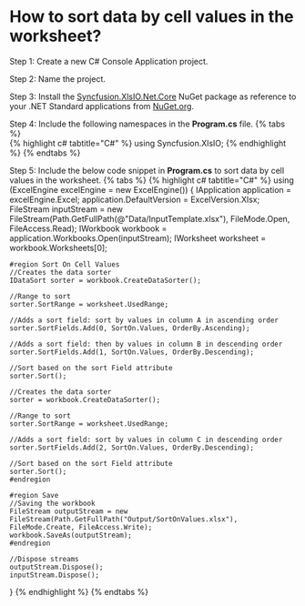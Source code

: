 # How to sort data by cell values in the worksheet?

Step 1: Create a new C# Console Application project.

Step 2: Name the project.

Step 3: Install the [Syncfusion.XlsIO.Net.Core](https://www.nuget.org/packages/Syncfusion.XlsIO.Net.Core) NuGet package as reference to your .NET Standard applications from [NuGet.org](https://www.nuget.org).

Step 4: Include the following namespaces in the **Program.cs** file.
{% tabs %}  
{% highlight c# tabtitle="C#" %}
using Syncfusion.XlsIO;
{% endhighlight %}
{% endtabs %}  

Step 5: Include the below code snippet in **Program.cs** to sort data by cell values in the worksheet.
{% tabs %}
{% highlight c# tabtitle="C#" %}
using (ExcelEngine excelEngine = new ExcelEngine())
{
	IApplication application = excelEngine.Excel;
	application.DefaultVersion = ExcelVersion.Xlsx;
	FileStream inputStream = new FileStream(Path.GetFullPath(@"Data/InputTemplate.xlsx"), FileMode.Open, FileAccess.Read);
	IWorkbook workbook = application.Workbooks.Open(inputStream);
	IWorksheet worksheet = workbook.Worksheets[0];

	#region Sort On Cell Values
	//Creates the data sorter
	IDataSort sorter = workbook.CreateDataSorter();

	//Range to sort
	sorter.SortRange = worksheet.UsedRange;

	//Adds a sort field: sort by values in column A in ascending order
	sorter.SortFields.Add(0, SortOn.Values, OrderBy.Ascending);

	//Adds a sort field: then by values in column B in descending order
	sorter.SortFields.Add(1, SortOn.Values, OrderBy.Descending);

	//Sort based on the sort Field attribute
	sorter.Sort();

	//Creates the data sorter
	sorter = workbook.CreateDataSorter();

	//Range to sort
	sorter.SortRange = worksheet.UsedRange;

	//Adds a sort field: sort by values in column C in descending order
	sorter.SortFields.Add(2, SortOn.Values, OrderBy.Descending);

	//Sort based on the sort Field attribute
	sorter.Sort();
	#endregion

	#region Save
	//Saving the workbook
	FileStream outputStream = new FileStream(Path.GetFullPath("Output/SortOnValues.xlsx"), FileMode.Create, FileAccess.Write);
	workbook.SaveAs(outputStream);
	#endregion

	//Dispose streams
	outputStream.Dispose();
	inputStream.Dispose();
}
{% endhighlight %}
{% endtabs %} 